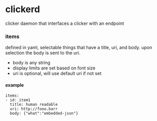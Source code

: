 clickerd
===

clicker daemon that interfaces a clicker with an endpoint

### items

defined in yaml, selectable things that have a title, uri, and body. upon selection the body is sent to the uri.

- body is any string
- display limits are set based on font size
- uri is optional, will use default uri if not set

#### example

```
items:
- id: item1
  title: human readable
  uri: http://fooo.barr
  body: {"what":"embedded-json"}
```
